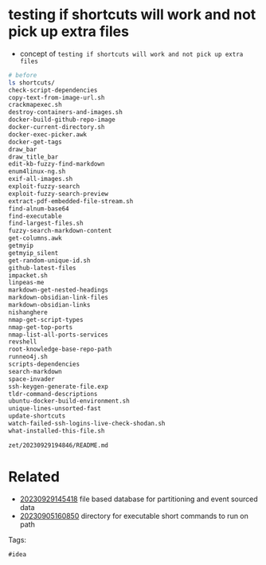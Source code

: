# testing if shortcuts will work and not pick up extra files

- concept of `testing if shortcuts will work and not pick up extra files`

```bash
# before
ls shortcuts/
check-script-dependencies
copy-text-from-image-url.sh
crackmapexec.sh
destroy-containers-and-images.sh
docker-build-github-repo-image
docker-current-directory.sh
docker-exec-picker.awk
docker-get-tags
draw_bar
draw_title_bar
edit-kb-fuzzy-find-markdown
enum4linux-ng.sh
exif-all-images.sh
exploit-fuzzy-search
exploit-fuzzy-search-preview
extract-pdf-embedded-file-stream.sh
find-alnum-base64
find-executable
find-largest-files.sh
fuzzy-search-markdown-content
get-columns.awk
getmyip
getmyip_silent
get-random-unique-id.sh
github-latest-files
impacket.sh
linpeas-me
markdown-get-nested-headings
markdown-obsidian-link-files
markdown-obsidian-links
nishanghere
nmap-get-script-types
nmap-get-top-ports
nmap-list-all-ports-services
revshell
root-knowledge-base-repo-path
runneo4j.sh
scripts-dependencies
search-markdown
space-invader
ssh-keygen-generate-file.exp
tldr-command-descriptions
ubuntu-docker-build-environment.sh
unique-lines-unsorted-fast
update-shortcuts
watch-failed-ssh-logins-live-check-shodan.sh
what-installed-this-file.sh

```

` zet/20230929194846/README.md `

# Related

- [20230929145418](/zet/20230929145418/README.md) file based database for partitioning and event sourced data
- [20230905160850](/zet/20230905160850/README.md) directory for executable short commands to run on path

Tags:

    #idea
